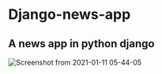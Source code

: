 # Django-news-app
## A news app in python django 

![Screenshot from 2021-01-11 05-44-05](https://user-images.githubusercontent.com/29290992/104139867-0ceb9200-53d0-11eb-9323-02c519486243.png)
 
